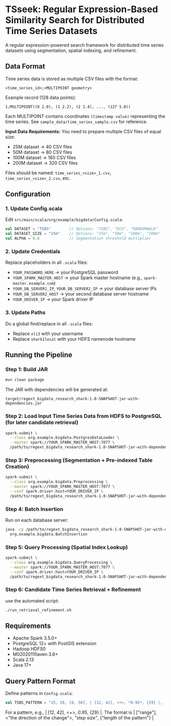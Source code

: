 # TSseek: Regular Expression-Based Similarity Search for Distributed Time Series Datasets

A regular expression-powered search framework for distributed time series datasets using segmentation, spatial indexing, and refinement.

## Data Format

Time series data is stored as multiple CSV files with the format:
```
<time_series_id>;<MULTIPOINT geometry>
```

Example record (128 data points):
```
1;MULTIPOINT((0 2.0), (1 2.2), (2 2.4), ..., (127 5.0))
```

Each MULTIPOINT contains coordinates `(timestamp value)` representing the time series. See `sample_data/time_series_sample.csv` for reference.

**Input Data Requirements:**
You need to prepare multiple CSV files of equal size:
- 25M dataset → 40 CSV files
- 50M dataset → 80 CSV files
- 100M dataset → 160 CSV files
- 200M dataset → 320 CSV files

Files should be named: `time_series_<size>_1.csv`, `time_series_<size>_2.csv`, etc.

## Configuration

### 1. Update Config.scala
Edit `src/main/scala/org/example/bigdata/Config.scala`:
```scala
val DATASET = "TSBS"        // Options: "TSBS", "ECG", "RANDOMWALK"
val DATASET_SIZE = "25m"    // Options: "25m", "50m", "100m", "200m"
val ALPHA = 0.6             // Segmentation threshold multiplier
```

### 2. Update Credentials
Replace placeholders in all `.scala` files:
- `YOUR_PASSWORD_HERE` → your PostgreSQL password
- `YOUR_SPARK_MASTER_HOST` → your Spark master hostname (e.g., `spark-master.example.com`)
- `YOUR_DB_SERVER1_IP`, `YOUR_DB_SERVER2_IP` → your database server IPs
- `YOUR_DB_SERVER2_HOST` → your second database server hostname
- `YOUR_DRIVER_IP` → your Spark driver IP

### 3. Update Paths
Do a global find/replace in all `.scala` files:
- Replace `xli3` with your username
- Replace `shark1local` with your HDFS namenode hostname

## Running the Pipeline

### Step 1: Build JAR
```bash
mvn clean package
```

The JAR with dependencies will be generated at:
```
target/regext_bigdata_research_shark-1.0-SNAPSHOT-jar-with-dependencies.jar
```

### Step 2: Load Input Time Series Data from HDFS to PostgreSQL (for later candidate retrieval)
```bash
spark-submit \
  --class org.example.bigdata.PostgresDataLoader \
  --master spark://YOUR_SPARK_MASTER_HOST:7077 \
  /path/to/regext_bigdata_research_shark-1.0-SNAPSHOT-jar-with-dependencies.jar
```

### Step 3: Preprocessing (Segmentation + Pre-indexed Table Creation)
```bash
spark-submit \
  --class org.example.bigdata.Preprocessing \
  --master spark://YOUR_SPARK_MASTER_HOST:7077 \
  --conf spark.driver.host=YOUR_DRIVER_IP \
  /path/to/regext_bigdata_research_shark-1.0-SNAPSHOT-jar-with-dependencies.jar
```

### Step 4: Batch Insertion
Run on each database server:
```bash
java -cp /path/to/regext_bigdata_research_shark-1.0-SNAPSHOT-jar-with-dependencies.jar \
  org.example.bigdata.BatchInsertion
```

### Step 5: Query Processing (Spatial Index Lookup)
```bash
spark-submit \
  --class org.example.bigdata.QueryProcessing \
  --master spark://YOUR_SPARK_MASTER_HOST:7077 \
  --conf spark.driver.host=YOUR_DRIVER_IP \
  /path/to/regext_bigdata_research_shark-1.0-SNAPSHOT-jar-with-dependencies.jar
```

### Step 6: Candidate Time Series Retrieval + Refinement

use the automated script:
```bash
./run_retrieval_refinement.sh
```

## Requirements

- Apache Spark 3.5.0+
- PostgreSQL 12+ with PostGIS extension
- Hadoop HDFS0
- M02020110aven 3.6+
- Scala 2.13
- Java 17+

## Query Pattern Format

Define patterns in `Config.scala`:
```scala
val TSBS_PATTERN = "25, 26, [0, 50], | [12, 42], <+>, *0.95*, {29} |, | [42, 12], <->, *1.00*, {32} |, | [10, 38], <+>, *0.25*, {24, 25} |, | [38, 12], <->, *0.30*, {39, 40} |"
```
For a pattern, e.g., | [12, 42], <+>, *0.95*, {29} |. The format is | ["range"], <"the direction of the change">, *"step size"*, {"length of the pattern"} |
